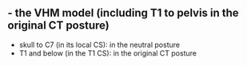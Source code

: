 ## - the VHM model (including T1 to pelvis in the original CT posture)
- skull to C7 (in its local CS): in the neutral posture
- T1 and below (in the T1 CS): in the original CT posture
